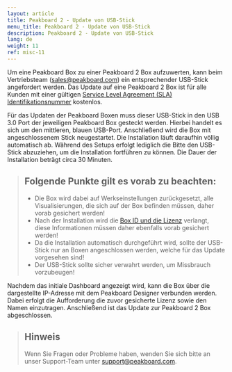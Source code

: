 ```yaml
---
layout: article
title: Peakboard 2 - Update von USB-Stick 
menu_title: Peakboard 2 - Update von USB-Stick 
description: Peakboard 2 - Update von USB-Stick 
lang: de
weight: 11
ref: misc-11
---
```


Um eine Peakboard Box zu einer Peakboard 2 Box aufzuwerten, kann beim Vertriebsteam (sales@peakboard.com) ein entsprechender USB-Stick angefordert werden.
Das Update auf eine Peakboard 2 Box ist für alle Kunden mit einer gültigen [Service Level Agreement (SLA) Identifikationsnummer](https://peakboard.com/wp-content/uploads/2020/03/peakboard-service-level-agreement-de-v3.pdf) kostenlos.


Für das Updaten der Peakboard Boxen muss dieser USB-Stick in den USB 3.0 Port der jeweiligen Peakboard Box gesteckt werden.
Hierbei handelt es sich um den mittleren, blauen USB-Port.
Anschließend wird die Box mit angeschlossenem Stick neugestartet. 
Die Installation läuft daraufhin völlig automatisch ab. 
Während des Setups erfolgt lediglich die Bitte den USB-Stick abzuziehen, um die Installation fortführen zu können. 
Die Dauer der Installation beträgt circa 30 Minuten. 

> ## Folgende Punkte gilt es vorab zu beachten:
> * Die Box wird dabei auf Werkseinstellungen zurückgesetzt, alle Visualisierungen, die sich auf der Box befinden müssen, daher vorab gesichert werden! 
> * Nach der Installation wird die [Box ID und die Lizenz](/administration/PB%202.x%20Box/de-lizenz-aendern.html) verlangt, diese Informationen müssen daher ebenfalls vorab gesichert werden! 
> * Da die Installation automatisch durchgeführt wird, sollte der USB-Stick nur an Boxen angeschlossen werden, welche für das Update vorgesehen sind!
> * Der USB-Stick sollte sicher verwahrt werden, um Missbrauch vorzubeugen!

Nachdem das initiale Dashboard angezeigt wird, kann die Box über die dargestellte IP-Adresse mit dem Peakboard Designer verbunden werden.
Dabei erfolgt die Aufforderung die zuvor gesicherte Lizenz sowie den Namen einzutragen.
Anschließend ist das Update zur Peakboard 2 Box abgeschlossen.

> ## Hinweis
> Wenn Sie Fragen oder Probleme haben, wenden Sie sich bitte an unser Support-Team unter support@peakboard.com.